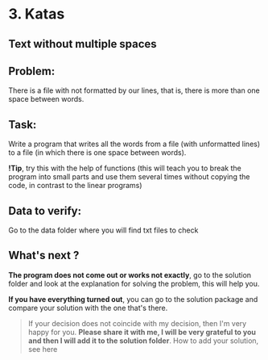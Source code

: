 # 3. Katas

## Text without multiple spaces

## Problem:

There is a file with not formatted by our lines, that is, there is more than one space between words.

## Task:

Write a program that writes all the words from a file (with unformatted lines) to a file (in which there is one space between words).

__!Tip__, try this with the help of functions (this will teach you to break the program into small parts and use them several times without copying the code, in contrast to the linear programs)

## Data to verify:

Go to the data folder where you will find txt files to check

## What's next ?

__The program does not come out or works not exactly__, go to the solution folder and look at the explanation for solving the problem, this will help you.

__If you have everything turned out__, you can go to the solution package and compare your solution with the one that's there.

> If your decision does not coincide with my decision, then I'm very happy for you. __Please share it with me, I will be very grateful to you and then I will add it to the solution folder__. How to add your solution, see here
